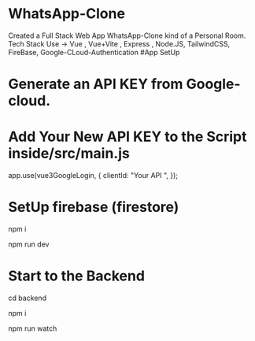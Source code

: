 # WhatsApp-Clone
Created a Full Stack Web App WhatsApp-Clone kind of a Personal Room. Tech Stack Use -> Vue , Vue+Vite , Express , Node.JS, TailwindCSS, FireBase, Google-CLoud-Authentication
#App SetUp 
# Generate an API KEY from Google-cloud.
# Add Your New API KEY to the Script inside/src/main.js

app.use(vue3GoogleLogin, {
    clientId: "Your API ",
});

# SetUp firebase (firestore)
npm i

npm run dev


# Start to the Backend

cd backend

npm i

npm run watch
